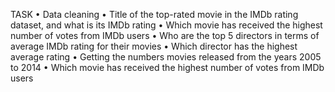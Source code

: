 TASK
•	Data cleaning 
•	Title of the top-rated movie in the IMDb rating dataset, and what is its IMDb rating
•	Which movie has received the highest number of votes from IMDb users
•	Who are the top 5 directors in terms of average IMDb rating for their movies
•	Which director has the highest average rating
•	Getting the numbers movies released from the years 2005 to 2014
•	Which movie has received the highest number of votes from IMDb users
